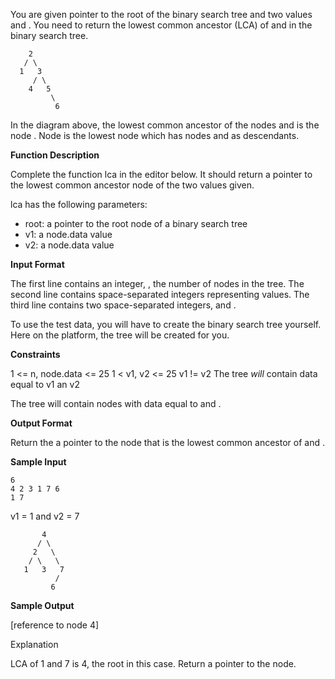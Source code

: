 You are given pointer to the root of the binary search tree and two values  and . You need to return the lowest common ancestor (LCA) of  and  in the binary search tree.

        2
       / \
      1   3
         / \
        4   5
             \
              6
 
In the diagram above, the lowest common ancestor of the nodes  and  is the node . Node  is the lowest node which has nodes and  as descendants.

**Function Description**

Complete the function lca in the editor below. It should return a pointer to the lowest common ancestor node of the two values given.

lca has the following parameters: 
- root: a pointer to the root node of a binary search tree 
- v1: a node.data value 
- v2: a node.data value

**Input Format**

The first line contains an integer, , the number of nodes in the tree. 
The second line contains  space-separated integers representing  values. 
The third line contains two space-separated integers,  and .

To use the test data, you will have to create the binary search tree yourself. Here on the platform, the tree will be created for you.

**Constraints**

 1 <= n, node.data <= 25
 1 < v1, v2 <= 25
 v1 != v2
 The tree _will_ contain data equal to v1 an v2
 
 
The tree will contain nodes with data equal to  and .

**Output Format**

Return the a pointer to the node that is the lowest common ancestor of  and .

**Sample Input**

    6
    4 2 3 1 7 6
    1 7

v1 = 1 and v2 = 7


           4
          / \
         2   \
        / \   \
       1   3   7
              /
             6


**Sample Output**

[reference to node 4]

Explanation

LCA of 1 and 7 is 4, the root in this case. 
Return a pointer to the node.